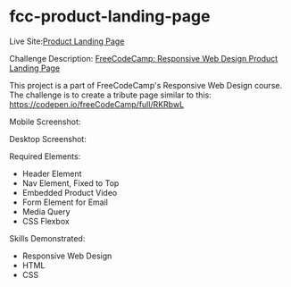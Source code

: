 # fcc-product-landing-page
Live Site:[Product Landing Page](https://kaykaym01.github.io/fcc-product-landing-page/)


Challenge Description: [FreeCodeCamp: Responsive Web Design Product Landing Page](https://www.freecodecamp.org/learn/responsive-web-design/responsive-web-design-projects/build-a-product-landing-page)

This project is a part of FreeCodeCamp's Responsive Web Design course. The challenge is to create a tribute page similar to this: https://codepen.io/freeCodeCamp/full/RKRbwL

Mobile Screenshot:

Desktop Screenshot:


Required Elements:
* Header Element
* Nav Element, Fixed to Top
* Embedded Product Video
* Form Element for Email
* Media Query 
* CSS Flexbox

Skills Demonstrated:
* Responsive Web Design
* HTML
* CSS
